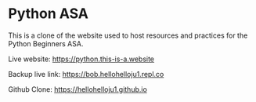 # Python ASA

This is a clone of the website used to host resources and practices for the Python Beginners ASA.

Live website: https://python.this-is-a.website 

Backup live link: https://bob.hellohelloju1.repl.co 

Github Clone: https://hellohelloju1.github.io
